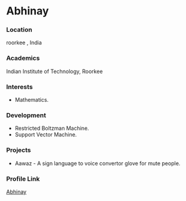 # Abhinay

### Location

roorkee , India    

### Academics

Indian Institute of Technology, Roorkee

### Interests

- Mathematics.

### Development

- Restricted Boltzman Machine.
- Support Vector Machine.

### Projects

- Aawaz - A sign language to voice convertor glove for mute people.

### Profile Link

[Abhinay](https://github.com/abhinyaay)
